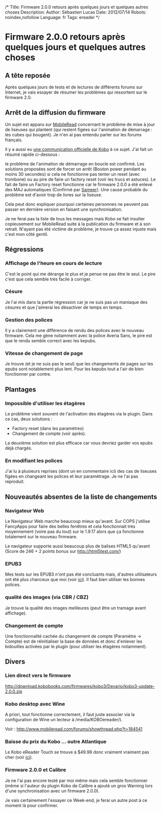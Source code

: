 /*
Title: Firmware 2.0.0 retours après quelques jours et quelques autres choses
Description: 
Author: Sébastien Lucas
Date: 2012/07/14
Robots: noindex,nofollow
Language: fr
Tags: ereader
*/
# Firmware 2.0.0 retours après quelques jours et quelques autres choses

## A tête reposée
Après quelques jours de tests et de lectures de différents forums sur Internet, je vais essayer de résumer les problèmes qui ressortent sur le firmware 2.0.


## Arrêt de la diffusion du firmware

Un sujet est apparu sur [MobileRead](http://www.mobileread.com/forums/showthread.php?t=184544) concernant le problème de mise à jour de liseuses qui plantent (qui restent figées sur l'animation de démarrage : les cubes qui bougent). Je n'en ai pas entendu parler sur les forums français.

Il y a aussi eu [une communication officielle de Kobo](http://www.mobileread.com/forums/showthread.php?t=184642) à ce sujet. J'ai fait un résumé rapide ci-dessous :

le problème de l'animation de démarrage en boucle est confirmé. Les solutions proposées sont de forcer un arrêt (Bouton power pendant au moins 30 secondes) si cela ne fonctionne pas tenter un reset (avec trombone) ou au pire de faire un factory reset (voir les trucs et astuces). Le fait de faire un Factory reset fonctionne car le firmware 2.0.0 a été enlevé des MAJ automatiques (Confirmé par [Sameer](http://www.mobileread.com/forums/showpost.php?p=2148128&postcount=276)).
Une cause probable du problème est d'avoir trop de livres sur la liseuse.

Cela peut donc expliquer pourquoi certaines personnes ne peuvent pas passer en dernière version en faisant une synchronisation.

Je ne ferai pas la liste de tous les messages mais Kobo se fait insulter copieusement sur MobileRead suite à la publication du firmware et à son retrait. N'ayant pas été victime de problème, je trouve ça assez injuste mais c'est mon côté gentil.

## Régressions

### Affichage de l'heure en cours de lecture
C'est le point qui me dérange le plus et je pense ne pas être le seul. Le pire c'est que cela semble très facile à corriger.

### Césure

Je l'ai mis dans la partie régression car je ne suis pas un maniaque des césures et que j'aimerai les désactiver de temps en temps.

### Gestion des polices

Il y a clairement une différence de rendu des polices avec le nouveau firmware. Cela me gène notamment avec la police Averia Sans, le pire est que le rendu semble correct avec les kepubs.

### Vitesse de changement de page

Je trouve (et je ne suis pas le seul) que les changements de pages sur les epubs sont notablement plus lent. Pour les kepubs tout a l'air de bien fonctionner par contre.

## Plantages

### Impossible d'utiliser les étagères
Le problème vient souvent de l'activation des étagères via le plugin. Dans ce cas, deux solutions :
*	Factory reset (dans les paramètres)
*	Changement de compte (voir après).
  
La deuxième solution est plus efficace car vous devriez garder vos epubs déjà chargés.

### En modifiant les polices

J'ai lu à plusieurs reprises (dont un en commentaire ici) des cas de liseuses figées en changeant les polices et leur paramétrage. Je ne l'ai pas reproduit.

## Nouveautés absentes de la liste de changements

### Navigateur Web
Le Navigateur Web marche beaucoup mieux qu'avant. Sur COPS j'utilise FancyApps pour faire des belles fenêtres et cela fonctionnait très moyennement (voire pas du tout) sur le 1.9.17 alors que ça fonctionne totalement sur le nouveau firmware.

Le navigateur supporte aussi beaucoup plus de balises HTML5 qu'avant (Score de 246 + 2 points bonus sur http://html5test.com/)

### EPUB3

Mes tests sur les EPUB3 n'ont pas été concluants mais, d'autres utilisateurs ont été plus chanceux que moi (voir [ici](http://www.mobileread.com/forums/showthread.php?t=184492)). Il faut bien utiliser les bonnes polices.

### qualité des images (via CBR / CBZ)

Je trouve la qualité des images meilleures (peut être un tramage avant affichage).

### Changement de compte

Une fonctionnalité cachée du changement de compte (Paramètre -> Compte) est de réinitialiser la base de données et donc d'enlever les bidouilles activées par le plugin (pour utiliser les étagères notamment).

## Divers

### Lien direct vers le firmware
http://download.kobobooks.com/firmwares/kobo3/Devario/kobo3-update-2.0.0.zip

### Kobo desktop avec Wine

A priori, tout fonctionne correctement, il faut juste associer via la configuration de Wine un lecteur à /media/KOBOereader/).

Voir : http://www.mobileread.com/forums/showthread.php?t=184541

### Baisse du prix du Kobo ... outre Atlantique

Le Kobo eReader Touch se trouve à $49.98 donc vraiment vraiment pas cher (voir [ici](http://www.mobileread.com/forums/showthread.php?t=184765)).

### Firmware 2.0.0 et Calibre

Je ne l'ai pas encore testé par moi même mais cela semble fonctionner (même si l'auteur du plugin Kobo de Calibre a ajouté un gros Warning lors d'une synchronisation avec un firmware 2.0.0).

Je vais certainement l'essayer ce Week-end, je ferai un autre post à ce moment là pour confirmer.
